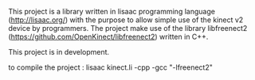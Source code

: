 This project is a library written in lisaac programming language (http://lisaac.org/) with the purpose to allow simple use of the kinect v2 device by programmers.
The project make use of the library libfreenect2 (https://github.com/OpenKinect/libfreenect2) written in C++.

This project is in development.

to compile the project : lisaac kinect.li -cpp -gcc "-lfreenect2"
